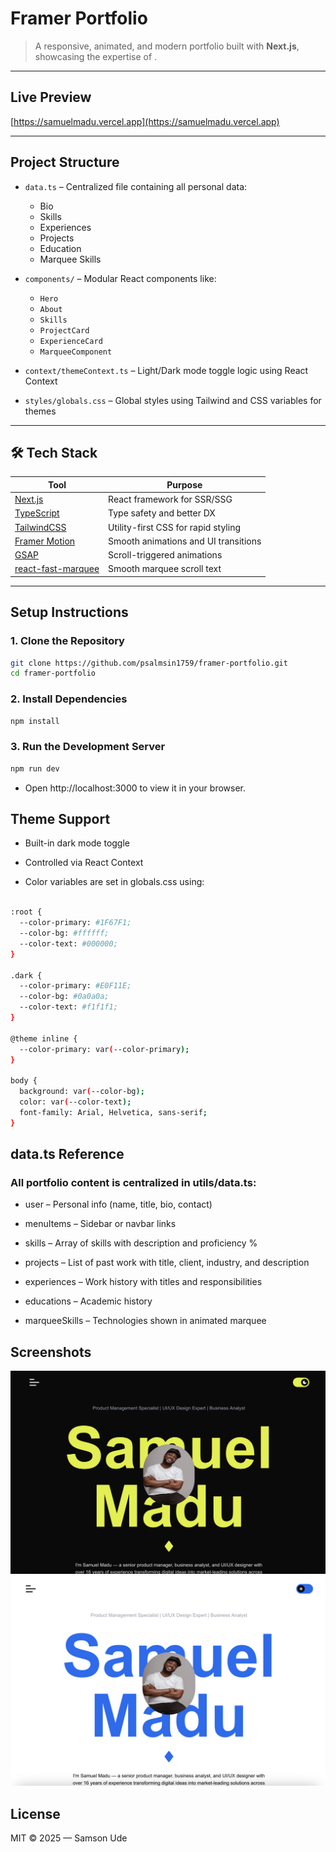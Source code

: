 # Framer Portfolio

> A responsive, animated, and modern portfolio built with **Next.js**, showcasing the expertise of .

---

##  Live Preview

 [https://samuelmadu.vercel.app](https://samuelmadu.vercel.app)

---

##  Project Structure

- `data.ts` – Centralized file containing all personal data:
  - Bio
  - Skills
  - Experiences
  - Projects
  - Education
  - Marquee Skills

- `components/` – Modular React components like:
  - `Hero`
  - `About`
  - `Skills`
  - `ProjectCard`
  - `ExperienceCard`
  - `MarqueeComponent`

- `context/themeContext.ts` – Light/Dark mode toggle logic using React Context

- `styles/globals.css` – Global styles using Tailwind and CSS variables for themes

---

## 🛠️ Tech Stack

| Tool                                    | Purpose                                 |
|-----------------------------------------|-----------------------------------------|
| [Next.js](https://nextjs.org)           | React framework for SSR/SSG             |
| [TypeScript](https://www.typescriptlang.org) | Type safety and better DX          |
| [TailwindCSS](https://tailwindcss.com)  | Utility-first CSS for rapid styling     |
| [Framer Motion](https://www.framer.com/motion/) | Smooth animations and UI transitions |
| [GSAP](https://greensock.com/gsap/)     | Scroll-triggered animations             |
| [react-fast-marquee](https://www.npmjs.com/package/react-fast-marquee) | Smooth marquee scroll text |

---

##  Setup Instructions

### 1. Clone the Repository

```bash
git clone https://github.com/psalmsin1759/framer-portfolio.git
cd framer-portfolio
```

### 2. Install Dependencies
```bash
npm install
```

### 3. Run the Development Server
```bash
npm run dev
```

- Open http://localhost:3000 to view it in your browser.

## Theme Support

- Built-in dark mode toggle

- Controlled via React Context

- Color variables are set in globals.css using:

```bash

:root {
  --color-primary: #1F67F1;
  --color-bg: #ffffff;
  --color-text: #000000;
}

.dark {
  --color-primary: #E0F11E;
  --color-bg: #0a0a0a;
  --color-text: #f1f1f1;
}

@theme inline {
  --color-primary: var(--color-primary);
}

body {
  background: var(--color-bg);
  color: var(--color-text); 
  font-family: Arial, Helvetica, sans-serif;
}

```

## data.ts Reference

### All portfolio content is centralized in utils/data.ts:

   - user – Personal info (name, title, bio, contact)

   - menuItems – Sidebar or navbar links

   - skills – Array of skills with description and proficiency %

   - projects – List of past work with title, client, industry, and description

   - experiences – Work history with titles and responsibilities

   - educations – Academic history

   - marqueeSkills – Technologies shown in animated marquee

   ## Screenshots

   ![DarkMode](/public/images/darkmode.png)
    ![LightMode](/public/images/lightmode.png)


## License

MIT © 2025 — Samson Ude
